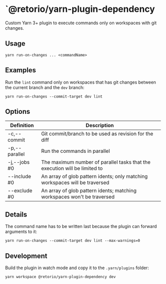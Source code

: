 # `@retorio/yarn-plugin-dependency

Custom Yarn 3+ plugin to execute commands only on workspaces with git changes.

## Usage

```
yarn run-on-changes ... <commandName>
```

## Examples

Run the `lint` command only on workspaces that has git changes between the current branch and the `dev` branch:

```
yarn run-on-changes --commit-target dev lint
```

## Options

| Definition    | Description                                                                 |
| ------------- | --------------------------------------------------------------------------- |
| -c,--commit   | Git commit/branch to be used as revision for the diff                       |
| -p,--parallel | Run the commands in parallel                                                |
| -j,--jobs #0  | The maximum number of parallel tasks that the execution will be limited to  |
| --include #0  | An array of glob pattern idents; only matching workspaces will be traversed |
| --exclude #0  | An array of glob pattern idents; matching workspaces won't be traversed     |

## Details

The command name has to be written last because the plugin can forward arguments to it:

```
yarn run-on-changes --commit-target dev lint --max-warnings=0
```

## Development

Build the plugin in watch mode and copy it to the `.yarn/plugins` folder:

```
yarn workspace @retorio/yarn-plugin-dependency dev
```
